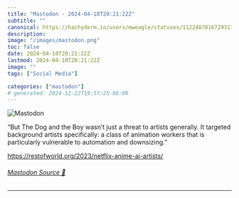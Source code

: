 ```yaml
---
title: "Mastodon - 2024-04-10T20:21:22Z"
subtitle: ""
canonical: https://hachyderm.io/users/mweagle/statuses/112248781672931332
description:
image: "/images/mastodon.png"
toc: false
date: 2024-04-10T20:21:22Z
lastmod: 2024-04-10T20:21:22Z
image: ""
tags: ["Social Media"]

categories: ["mastodon"]
# generated: 2024-12-22T19:57:25-08:00
---
```

![Mastodon](/images/mastodon.png)

<p>“But The Dog and the Boy wasn’t just a threat to artists generally. It targeted background artists specifically: a class of animation workers that is particularly vulnerable to automation and downsizing.”</p><p><a href="https://restofworld.org/2023/netflix-anime-ai-artists/" target="_blank" rel="nofollow noopener noreferrer" translate="no"><span class="invisible">https://</span><span class="ellipsis">restofworld.org/2023/netflix-a</span><span class="invisible">nime-ai-artists/</span></a></p>


###### [Mastodon Source 🐘](https://hachyderm.io/@mweagle/112248781672931332)

___
